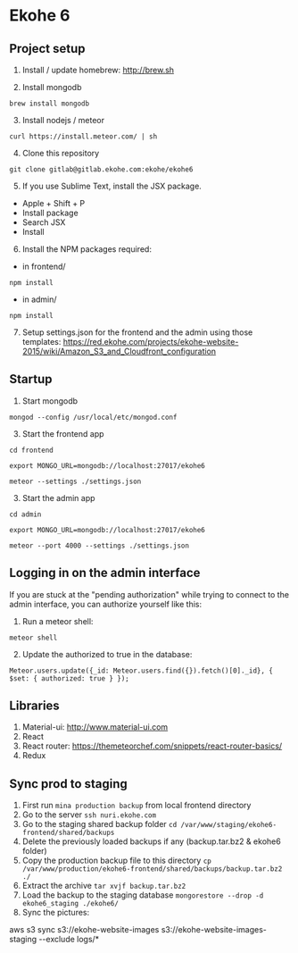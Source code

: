 # Ekohe 6

## Project setup

1. Install / update homebrew: http://brew.sh

2. Install mongodb

`brew install mongodb`

3. Install nodejs / meteor

`curl https://install.meteor.com/ | sh`

4. Clone this repository

`git clone gitlab@gitlab.ekohe.com:ekohe/ekohe6`

5. If you use Sublime Text, install the JSX package.

 - Apple + Shift + P
 - Install package
 - Search JSX
 - Install

6. Install the NPM packages required:

 - in frontend/

`npm install`

 - in admin/

`npm install`

7. Setup settings.json for the frontend and the admin using those templates: https://red.ekohe.com/projects/ekohe-website-2015/wiki/Amazon_S3_and_Cloudfront_configuration

## Startup

1. Start mongodb

`mongod --config /usr/local/etc/mongod.conf`

3. Start the frontend app

`cd frontend`

`export MONGO_URL=mongodb://localhost:27017/ekohe6`

`meteor --settings ./settings.json`

3. Start the admin app

`cd admin`

`export MONGO_URL=mongodb://localhost:27017/ekohe6`

`meteor --port 4000 --settings ./settings.json`

## Logging in on the admin interface

If you are stuck at the "pending authorization" while trying to connect to the admin interface, you can authorize yourself like this:

1. Run a meteor shell:

`meteor shell`

2. Update the authorized to true in the database:

`Meteor.users.update({_id: Meteor.users.find({}).fetch()[0]._id}, { $set: { authorized: true } });`


## Libraries

1. Material-ui: http://www.material-ui.com
2. React
3. React router: https://themeteorchef.com/snippets/react-router-basics/
4. Redux

## Sync prod to staging

1. First run `mina production backup` from local frontend directory
2. Go to the server `ssh nuri.ekohe.com`
3. Go to the staging shared backup folder `cd /var/www/staging/ekohe6-frontend/shared/backups`
4. Delete the previously loaded backups if any (backup.tar.bz2 & ekohe6 folder)
5. Copy the production backup file to this directory `cp /var/www/production/ekohe6-frontend/shared/backups/backup.tar.bz2 ./`
6. Extract the archive `tar xvjf backup.tar.bz2`
7. Load the backup to the staging database `mongorestore --drop -d ekohe6_staging ./ekohe6/`
8. Sync the pictures:

aws s3 sync s3://ekohe-website-images s3://ekohe-website-images-staging --exclude logs/*


